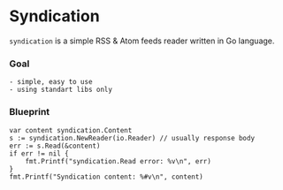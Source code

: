 # Syndication

`syndication` is a simple RSS & Atom feeds reader written in Go language. 

### Goal
    
    - simple, easy to use
    - using standart libs only

### Blueprint

    var content syndication.Content
    s := syndication.NewReader(io.Reader) // usually response body
    err := s.Read(&content)
    if err != nil {
        fmt.Printf("syndication.Read error: %v\n", err)
    }
    fmt.Printf("Syndication content: %#v\n", content)
